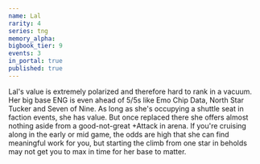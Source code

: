 ```yaml
---
name: Lal
rarity: 4
series: tng
memory_alpha:
bigbook_tier: 9
events: 3
in_portal: true
published: true
---
```


Lal's value is extremely polarized and therefore hard to rank in a vacuum. Her big base ENG is even ahead of 5/5s like Emo Chip Data, North Star Tucker and Seven of Nine. As long as she's occupying a shuttle seat in faction events, she has value. But once replaced there she offers almost nothing aside from a good-not-great +Attack in arena. If you're cruising along in the early or mid game, the odds are high that she can find meaningful work for you, but starting the climb from one star in beholds may not get you to max in time for her base to matter.

